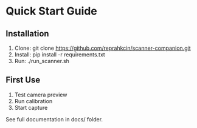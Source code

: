 # Quick Start Guide

## Installation
1. Clone: git clone https://github.com/reprahkcin/scanner-companion.git
2. Install: pip install -r requirements.txt
3. Run: ./run_scanner.sh

## First Use
1. Test camera preview
2. Run calibration
3. Start capture

See full documentation in docs/ folder.

